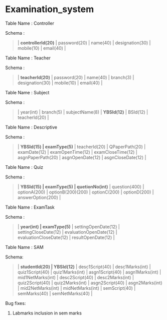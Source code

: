 # Examination_system

Table Name : Controller

Schema :
> | **controllerId(20)** | password(20) | name(40) | designation(30) | mobile(10) | email(40) |

Table Name : Teacher

Schema :
> | **teacherId(20)** | password(20) | name(40) | branch(3) | designation(30) | mobile(10) | email(40) |

Table Name : Subject

Schema :
> | year(int) | branch(5) | subjectName(8) | **YBSId(12)** | BSId(12) | teacherId(20) |

Table Name : Descriptive

Schema :
> | **YBSId(15) | examType(5)** | teacherId(20) | QPaperPath(20) | examDate(12) | examOpenTime(12) | examCloseTime(12) | asgnPaperPath(20) | asgnOpenDate(12) | asgnCloseDate(12) |

Table Name : Quiz

Schema :
> | **YBSId(15) | examType(5) | quetionNo(int)** | question(400) | optionA(200) | optionB(200)(200) | optionC(200) | optionD(200) | answerOption(200) |

Table Name : ExamTask

Schema :
> | **year(int) | examType(5)** | settingOpenDate(12) | settingCloseDate(12) | evaluationOpenDate(12) | evaluationCloseDate(12) | resultOpenDate(12) |

Table Name : SAM

Schema:
> | **studentId(20) | YBSId(12)** | desc1Script(40) | desc1Marks(int) | quiz1Script(40) | quiz1Marks(int) | asgn1Script(40) | asgn1Marks(int) | mid1NetMarks(int) | desc2Script(40) | desc2Marks(int) | quiz2Script(40) | quiz2Marks(int) | asgn2Script(40) | asgn2Marks(int) | mid2NetMarks(int) | midNetMarks(int) | semScript(40) | semMarks(40) | semNetMarks(40) |


Bug fixes:
1. Labmarks inclusion in sem marks